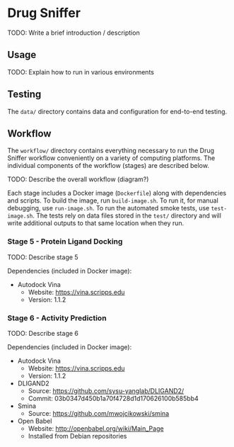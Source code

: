 # Drug Sniffer

TODO: Write a brief introduction / description

## Usage

TODO: Explain how to run in various environments

## Testing

The `data/` directory contains data and configuration for end-to-end testing.

## Workflow

The `workflow/` directory contains everything necessary to run the Drug Sniffer
workflow conveniently on a variety of computing platforms.  The individual
components of the workflow (stages) are described below.

TODO: Describe the overall workflow (diagram?)

Each stage includes a Docker image (`Dockerfile`) along with dependencies and
scripts. To build the image, run `build-image.sh`. To run it, for manual
debugging, use `run-image.sh`. To run the automated smoke tests, use
`test-image.sh`. The tests rely on data files stored in the `test/` directory
and will write additional outputs to that same location when they run.

### Stage 5 - Protein Ligand Docking

TODO: Describe stage 5

Dependencies (included in Docker image):

  * Autodock Vina
    * Website: <https://vina.scripps.edu>
    * Version: 1.1.2

### Stage 6 - Activity Prediction

TODO: Describe stage 6

Dependencies (included in Docker image):

  * Autodock Vina
    * Website: <https://vina.scripps.edu>
    * Version: 1.1.2
  * DLIGAND2
    * Source: <https://github.com/sysu-yanglab/DLIGAND2/>
    * Commit: 03b0347d450b1a70f4728d1d170626100b585bb4
  * Smina
    * Source: <https://github.com/mwojcikowski/smina>
  * Open Babel
    * Website: <http://openbabel.org/wiki/Main_Page>
    * Installed from Debian repositories

